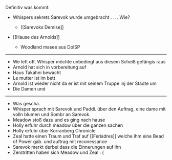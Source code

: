 Definitiv was kommt:
- Whispers sekrets Sarevok wurde umgebracht . .. . Wie?
	- [[Sarevoks Demise]]

- [[Hause des Arnolds]]
	- Woodland masee aus DoISP
___
- We left off, Whisper möchte unbedingt aus diesem Scheiß gefängis raus
- Arnold hat sich in vorbereitung auf 
- Haus Takahni bewacht
- Le mutter ist im bett 
- Arnold ist wieder nicht da er ist mit seinem Truppe inj der Städte um 
- Die Damen und 
___
- Was gescha. 
- Whisper sprach mit Sarevok und Paddi. über den Auftrag, eine dame mit volln blumen und Sombr an Sarevok.
- Meadow stoß dazu und es ging nach hause
- Holly erfuhr durch meadow über die ganzen sachen
- Holly erfuhr über Korranberg Chronicle
- Zeal hatte einen Traum und Traf auf [[Feriadres]] welche ihm eine Bead of Power gab. und auftrag mit reconessance
- Sarevok merkt derbei dass die Einnerungen auf ihn 
- Zerstritten haben sich Meadow und Zeal : (